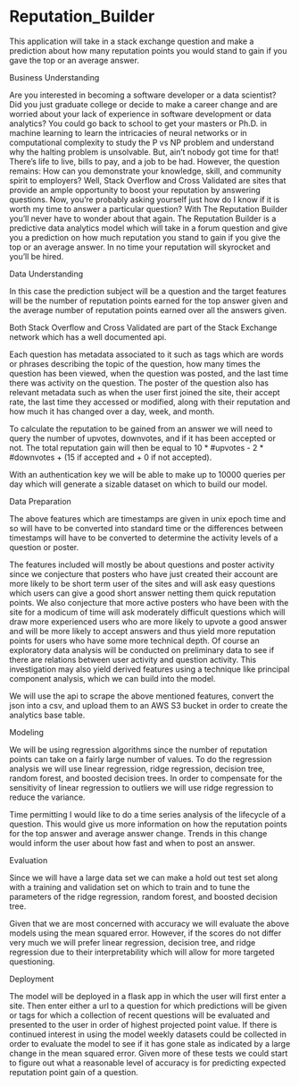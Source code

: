 # Reputation_Builder

This application will take in a stack exchange question and make a prediction about how many reputation points you would
stand to gain if you gave the top or an average answer.

Business Understanding

Are you interested in becoming a software developer or a data scientist?  Did you just graduate college or decide to make a career change and are worried about your lack of experience in software development or data analytics?  You could go back to school to get your masters or Ph.D. in machine learning to learn the intricacies of neural networks or in computational complexity to study the P vs NP problem and understand why the halting problem is unsolvable.  But, ain’t nobody got time for that!  There’s life to live, bills to pay, and a job to be had.  However, the question remains:  How can you demonstrate your knowledge, skill, and community spirit to employers?  Well, Stack Overflow and Cross Validated are sites that provide an ample opportunity to boost your reputation by answering questions.  Now, you’re probably asking yourself just how do I know if it is worth my time to answer a particular question?  With The Reputation Builder you’ll never have to wonder about that again.  The Reputation Builder is a predictive data analytics model which will take in a forum question and give you a prediction on how much reputation you stand to gain if you give the top or an average answer.  In no time your reputation will skyrocket and you’ll be hired.

Data Understanding

In this case the prediction subject will be a question and the target features will be the number of reputation points earned for the top answer given and the average number of reputation points earned over all the answers given.  

Both Stack Overflow and Cross Validated are part of the Stack Exchange network which has a well documented api.  

Each question has metadata associated to it such as tags which are words or phrases describing the topic of the question, how many times the question has been viewed, when the question was posted, and the last time there was activity on the question.  The poster of the question also has relevant metadata such as when the user first joined the site, their accept rate, the last time they accessed or modified, along with their reputation and how much it has changed over a day, week, and month.

To calculate the reputation to be gained from an answer we will need to query the number of upvotes, downvotes, and if it has been accepted or not.  The total reputation gain will then be equal to 10 * #upvotes - 2 * #downvotes + (15 if accepted and + 0 if not accepted).


With an authentication key we will be able to make up to 10000 queries per day which will generate a sizable dataset on which to build our model.


Data Preparation

The above features which are timestamps are given in unix epoch time and so will have to be converted into standard time or the differences between timestamps will have to be converted to determine the activity levels of a question or poster.

The features included will mostly be about questions and poster activity since we conjecture that posters who have just created their account are more likely to be short term user of the sites and will ask easy questions which users can give a good short answer netting them quick reputation points.  We also conjecture that more active posters who have been with the site for a modicum of time will ask moderately difficult questions which will draw more experienced users who are more likely to upvote a good answer and will be more likely to accept answers and thus yield more reputation points for users who have some more technical depth.  Of course an exploratory data analysis will be conducted on preliminary data to see if there are relations between user activity and question activity.  This investigation may also yield derived features using a technique like principal component analysis, which we can build into the model.

We will use the api to scrape the above mentioned features, convert the json into a csv, and upload them to an AWS S3 bucket in order to create the analytics base table.


Modeling

We will be using regression algorithms since the number of reputation points can take on a fairly large number of values.  To do the regression analysis we will use linear regression, ridge regression, decision tree, random forest, and boosted decision trees.  In order to compensate for the sensitivity of linear regression to outliers we will use ridge regression to reduce the variance.

Time permitting I would like to do a time series analysis of the lifecycle of a question.  This would give us more information on how the reputation points for the top answer and average answer change.  Trends in this change would inform the user about how fast and when to post an answer. 


Evaluation

Since we will have a large data set we can make a hold out test set along with a training and validation set on which to train and to tune the parameters of the ridge regression, random forest, and boosted decision tree.

Given that we are most concerned with accuracy we will evaluate the above models using the mean squared error.  However, if the scores do not differ very much we will prefer linear regression, decision tree, and ridge regression due to their interpretability which will allow for more targeted questioning.


Deployment

The model will be deployed in a flask app in which the user will first enter a site.  Then enter either a url to a question for which predictions will be given or tags for which a collection of recent questions will be evaluated and presented to the user in order of highest projected point value.  If there is continued interest in using the model weekly datasets could be collected in order to evaluate the model to see if it has gone stale as indicated by a large change in the mean squared error.  Given more of these tests we could start to figure out what a reasonable level of accuracy is for predicting expected reputation point gain of a question.



